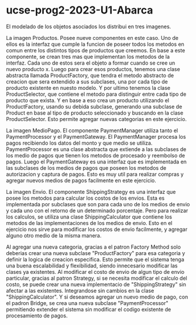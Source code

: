 # ucse-prog2-2023-U1-Abarca

El modelado de los objetos asociados los distribui en tres imagenes.

La imagen Productos.
Posee nueve componentes en este caso. Uno de ellos es la interfaz que cumple la funcion de poseer todos los metodos en comun entre los distintos tipos de productos que creemos. En base a este componente, se crean tres mas que implementan los metodos de la interfaz. Cada uno de estos sera el objeto a formar cuando se cree un nuevo producto x.
Luego para crear esos productos, tenemos una clase abstracta llamada ProductFactory, que tendra el metodo abstracto de creacion que sera extendido a sus subclases, una por cada tipo de producto existente en nuesto modelo.
Y por ultimo tenemos la clase ProductSelector, que contiene el metodo para distinguir entre cada tipo de producto que exista. Y en base a eso crea un producto utilizando el ProductFactory, usando su debida subclase, generando una subclase de Product en base al tipo de producto seleccionado y buscando en la clase ProductSelector.
Esto permite agregar nuevas categorias en este ejercicio.

La imagen MedioPago.
El componente PaymentManager utiliza tanto el PaymentProcessor y el PaymentGateway. El PaymentManager procesa los pagos recibiendo los datos del monto y que medio se utiliza. PaymentProcessor es una clase abstracta que extiende a las subclases de los medio de pagos que tienen los metodos de procesado y reembolso de pagos. Luego el PaymentGateway es una interfaz que es implementada en las subclases de los medios de pagos que poseen los metodos de autorizacion y captura de pagos.
Esto es muy util para realizar compras y agregar nuevos medios de pagos facilmente en este ejercicio.

La imagen Envio.
El componente ShippingStrategy es una interfaz que posee los metodos para calcular los costos de los envios. Esta es implementada por subclases que son para cada uno de los medios de envio y cada uno con el retorno de un determinado porcentaje. Pero para realizar los calculos, se utiliza una clase ShippingCalculator que contiene los metodos de las implementaciones de los medios de envio.
Esto en el ejercicio nos sirve para modificar los costos de envio facilmente, y agregar alguno otro medio de la misma manera.

Al agregar una nueva categoria, gracias a el patron Factory Method solo deberias crear una nueva subclase "ProductFactory" para esa categoria y definir la logica de creacion especifica. Esto permite que el sistema tenga una buena escalabilidad y flexibilidad, siendo innecesario modificar las clases ya existentes.
Al modificar el costo de envio de algun tipo de envio particular, gracias al patron Strategy, si se necesita modificar el calculo del costo, se puede crear una nueva implementacio de "ShippingStrategy" sin afectar a las existentes. Integrandose sin cambios en la clase "ShippingCalculator".
Y si deseamos agregar un nuevo medio de pago, con el padron Bridge, se crea una nueva subclase "PaymentProcessor" permitiendo extender el sistema sin modificar el codigo existente de procesamiento de pagos.
